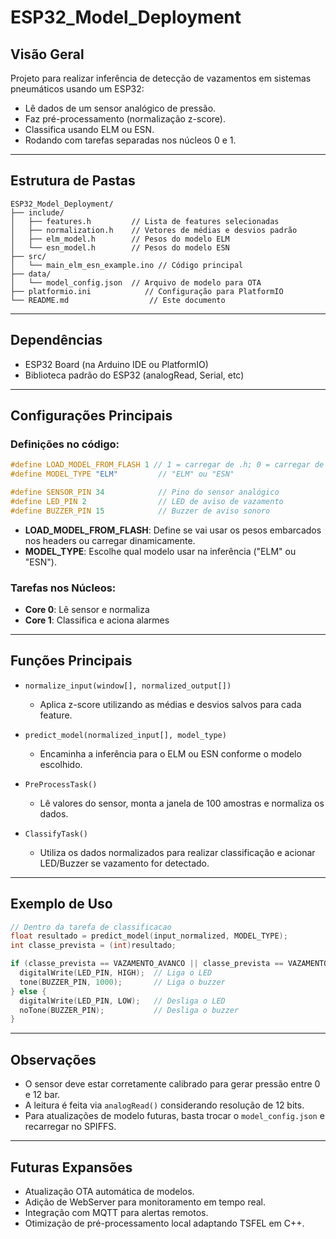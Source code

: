 # ESP32_Model_Deployment

## Visão Geral
Projeto para realizar inferência de detecção de vazamentos em sistemas pneumáticos usando um ESP32:
- Lê dados de um sensor analógico de pressão.
- Faz pré-processamento (normalização z-score).
- Classifica usando ELM ou ESN.
- Rodando com tarefas separadas nos núcleos 0 e 1.

---

## Estrutura de Pastas

```
ESP32_Model_Deployment/
├── include/
│   ├── features.h         // Lista de features selecionadas
│   ├── normalization.h    // Vetores de médias e desvios padrão
│   ├── elm_model.h        // Pesos do modelo ELM
│   └── esn_model.h        // Pesos do modelo ESN
├── src/
│   └── main_elm_esn_example.ino // Código principal
├── data/
│   └── model_config.json  // Arquivo de modelo para OTA
├── platformio.ini            // Configuração para PlatformIO
└── README.md                  // Este documento
```

---

## Dependências
- ESP32 Board (na Arduino IDE ou PlatformIO)
- Biblioteca padrão do ESP32 (analogRead, Serial, etc)

---

## Configurações Principais

### Definições no código:
```cpp
#define LOAD_MODEL_FROM_FLASH 1 // 1 = carregar de .h; 0 = carregar de model_config.json
#define MODEL_TYPE "ELM"         // "ELM" ou "ESN"

#define SENSOR_PIN 34            // Pino do sensor analógico
#define LED_PIN 2                // LED de aviso de vazamento
#define BUZZER_PIN 15            // Buzzer de aviso sonoro
```

- **LOAD_MODEL_FROM_FLASH**: Define se vai usar os pesos embarcados nos headers ou carregar dinamicamente.
- **MODEL_TYPE**: Escolhe qual modelo usar na inferência ("ELM" ou "ESN").


### Tarefas nos Núcleos:
- **Core 0**: Lê sensor e normaliza
- **Core 1**: Classifica e aciona alarmes


---

## Funções Principais

- `normalize_input(window[], normalized_output[])`
  - Aplica z-score utilizando as médias e desvios salvos para cada feature.

- `predict_model(normalized_input[], model_type)`
  - Encaminha a inferência para o ELM ou ESN conforme o modelo escolhido.

- `PreProcessTask()`
  - Lê valores do sensor, monta a janela de 100 amostras e normaliza os dados.

- `ClassifyTask()`
  - Utiliza os dados normalizados para realizar classificação e acionar LED/Buzzer se vazamento for detectado.


---

## Exemplo de Uso

```cpp
// Dentro da tarefa de classificacao
float resultado = predict_model(input_normalized, MODEL_TYPE);
int classe_prevista = (int)resultado;

if (classe_prevista == VAZAMENTO_AVANCO || classe_prevista == VAZAMENTO_RECUO) {
  digitalWrite(LED_PIN, HIGH);  // Liga o LED
  tone(BUZZER_PIN, 1000);       // Liga o buzzer
} else {
  digitalWrite(LED_PIN, LOW);   // Desliga o LED
  noTone(BUZZER_PIN);           // Desliga o buzzer
}
```


---

## Observações
- O sensor deve estar corretamente calibrado para gerar pressão entre 0 e 12 bar.
- A leitura é feita via `analogRead()` considerando resolução de 12 bits.
- Para atualizações de modelo futuras, basta trocar o `model_config.json` e recarregar no SPIFFS.


---

## Futuras Expansões
- Atualização OTA automática de modelos.
- Adição de WebServer para monitoramento em tempo real.
- Integração com MQTT para alertas remotos.
- Otimização de pré-processamento local adaptando TSFEL em C++.
